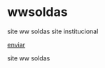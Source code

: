 # wwsoldas
 site ww soldas
 site institucional

 <!DOCTYPE html>
<html>
    <head>
        <meta>
        <title>WW Soldas</title>
    </head>
   <a href="#">enviar</a>
<body>

<p>site ww soldas</p>
</body>

</html>
